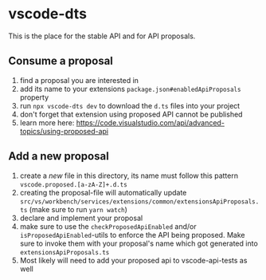 # vscode-dts

This is the place for the stable API and for API proposals.

## Consume a proposal

1. find a proposal you are interested in
1. add its name to your extensions `package.json#enabledApiProposals` property
1. run `npx vscode-dts dev` to download the `d.ts` files into your project
1. don't forget that extension using proposed API cannot be published
1. learn more here: <https://code.visualstudio.com/api/advanced-topics/using-proposed-api>

## Add a new proposal

1. create a _new_ file in this directory, its name must follow this pattern `vscode.proposed.[a-zA-Z]+.d.ts`
1. creating the proposal-file will automatically update `src/vs/workbench/services/extensions/common/extensionsApiProposals.ts` (make sure to run `yarn watch`)
1. declare and implement your proposal
1. make sure to use the `checkProposedApiEnabled` and/or `isProposedApiEnabled`-utils to enforce the API being proposed. Make sure to invoke them with your proposal's name which got generated into `extensionsApiProposals.ts`
1. Most likely will need to add your proposed api to vscode-api-tests as well
